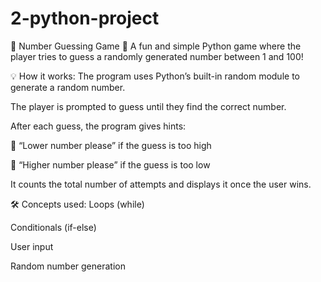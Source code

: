 # 2-python-project
🎯 Number Guessing Game
🧠 A fun and simple Python game where the player tries to guess a randomly generated number between 1 and 100!

💡 How it works:
The program uses Python’s built-in random module to generate a random number.

The player is prompted to guess until they find the correct number.

After each guess, the program gives hints:

🔽 “Lower number please” if the guess is too high

🔼 “Higher number please” if the guess is too low

It counts the total number of attempts and displays it once the user wins.

🛠️ Concepts used:
Loops (while)

Conditionals (if-else)

User input

Random number generation

